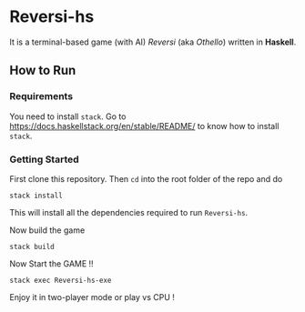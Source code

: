 # Reversi-hs

It is a terminal-based game (with AI) *Reversi* (aka *Othello*) written in **Haskell**.

## How to Run

### Requirements 
You need to install `stack`. Go to https://docs.haskellstack.org/en/stable/README/ to know how to install `stack`.

### Getting Started
First clone this repository. Then `cd` into the root folder of the repo and do
```
stack install
```

This will install all the dependencies required to run `Reversi-hs`.

Now build the game
```
stack build
```

Now Start the GAME !!
```
stack exec Reversi-hs-exe
```

Enjoy it in two-player mode or play vs CPU !

